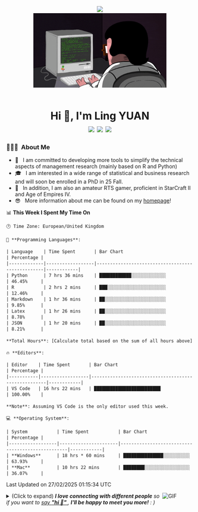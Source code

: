 <div align="center">

  <!-- dynamic typing effect 动态打字效果 -->
  <div>
    <img src="https://readme-typing-svg.demolab.com?font=Fira+Code&size=27&pause=1000&width=500&color=36BCF7&center=true&vCenter=true&lines=console.log('Hello,+World!');Have+a+nice+day!;Welcome+to+my+GitHub!;Enjoy+coding!" 
         style="width: 350px;" />
  </div>

  <!-- knock code pictures 敲代码的图片 -->
  <picture>
    <source media="(prefers-color-scheme: dark)" srcset="https://raw.githubusercontent.com/LINGYUAN1201/LINGYUAN1201/main/assets/images/coding.gif" />
    <source media="(prefers-color-scheme: light)" srcset="https://raw.githubusercontent.com/LINGYUAN1201/LINGYUAN1201/main/assets/images/developer.svg" />
    <img src="https://raw.githubusercontent.com/LINGYUAN1201/LINGYUAN1201/main/assets/images/coding.gif" style="height: 200px;" />
  </picture>

  <!-- for beauty 留个空行好看点 -->
  <div>&nbsp;</div>

</div>

<h1 align="center">
  Hi 👋, I'm Ling YUAN
  <div>
    <img src="https://img.shields.io/badge/-C++-00599C?style=flat-square&logo=c%2B%2B&logoColor=white" /> 
    <img src="https://img.shields.io/badge/-Python-3776AB?style=flat-square&logo=python&logoColor=white" />
    <img src="https://img.shields.io/badge/R-4.3.3-3776AB?style=flat-square&logo=Rstudio&logoColor=white" />
  </div>
</h1>





<h3> 👨🏻‍💻 &nbsp;About Me </h3>

  - 🤔 &nbsp; I am committed to developing more tools to simplify the technical aspects of management research (mainly based on R and Python)
  - 🎓 &nbsp; I am interested in a wide range of statistical and business research and will soon be enrolled in a PhD in 25 Fall.
  - 🌱 &nbsp; In addition, I am also an amateur RTS gamer, proficient in StarCraft II and Age of Empires IV.
  - 😎 &nbsp; More information about me can be found on my [homepage](https://lingyuan1201.github.io/)!

📊 **This Week I Spent My Time On**  

```text  
🕑 Time Zone: European/United Kingdom 
  
💬 **Programming Languages**:  
  
| Language    | Time Spent       | Bar Chart                                        | Percentage |  
|-------------|------------------|--------------------------------------------------|------------|  
| Python      | 7 hrs 36 mins    | ████████████░░░░░░░░░░░░░                        | 46.45%     |  
| R           | 2 hrs 2 mins     | ███░░░░░░░░░░░░░░░░░░░░░░                        | 12.46%     |  
| Markdown    | 1 hr 36 mins     | ██░░░░░░░░░░░░░░░░░░░░░░░                        | 9.85%      |  
| Latex       | 1 hr 26 mins     | ██░░░░░░░░░░░░░░░░░░░░░░░                        | 8.78%      |  
| JSON        | 1 hr 20 mins     | ██░░░░░░░░░░░░░░░░░░░░░░░                        | 8.21%      |  
  
**Total Hours**: [Calculate total based on the sum of all hours above]  
  
🔥 **Editors**:  
  
| Editor    | Time Spent       | Bar Chart                                           | Percentage |  
|-----------|------------------|-----------------------------------------------------|------------|  
| VS Code   | 16 hrs 22 mins   | █████████████████████████                           | 100.00%    |  
  
**Note**: Assuming VS Code is the only editor used this week.  
  
💻 **Operating System**:  
  
| System           | Time Spent           | Bar Chart                                        | Percentage |  
|------------------|----------------------|--------------------------------------------------|------------|  
| **Windows**      | 18 hrs * 60 mins     | ███████████████░░░░░░░░░░                        | 63.93%     | 
| **Mac**          | 10 hrs 22 mins       | ████████░░░░░░░░░░░░░░░░░                        | 36.07%     | 
```  
 

Last Updated on 27/02/2025 01:15:34 UTC

<img align="right" alt="GIF" src="src/assert/giphy.gif" width="84" title="Say HI"> <details><summary>(Click to expand) <em><b>I love connecting with different people</b> so if you want to <a href="https://github.com/LINGYUAN1201/LINGYUAN1201/issues/new" >say <b>"hi 👋" </b></a>, <b>I'll be happy to meet you more!</b> : )</em></summary>
